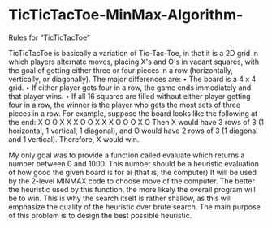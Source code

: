 # TicTicTacToe-MinMax-Algorithm-

Rules for “TicTicTacToe”

TicTicTacToe is basically a variation of Tic-Tac-Toe, in that it is a 2D grid in which players alternate moves, placing X's and O's in vacant squares, with the goal of getting either three or four pieces in a row (horizontally, vertically, or diagonally). 
The major differences are:
•	The board is a 4 x 4 grid.
•	If either player gets four in a row, the game ends immediately and that player wins.
•	If all 16 squares are filled without either player getting four in a row, the winner is the player who gets the most sets of three pieces in a row.
For example, suppose the board looks like the following at the end: 
X	O	O	X
X	X	O	O
X	X	X	O
O	O	X	O
Then X would have 3 rows of 3 (1 horizontal, 1 vertical, 1 diagonal), and O would have 2 rows of 3 (1 diagonal and 1 vertical). Therefore, X would win.


My only goal was to provide a function called evaluate which returns a number between 0 and 1000. This number should be a heuristic evaluation of how good the given board is for ai (that is, the computer) It will be used by the 2-level MINMAX code to choose move of the computer. The better the heuristic used by this function, the more likely the overall program will be to win. This is why the search itself is rather shallow, as this will emphasize the quality of the heuristic over brute search. The main purpose of this problem is to design the best possible heuristic. 
